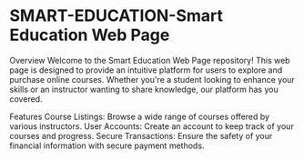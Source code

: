 # SMART-EDUCATION-Smart Education Web Page
Overview
Welcome to the Smart Education Web Page repository! This web page is designed to provide an intuitive platform for users to explore and purchase online courses. Whether you're a student looking to enhance your skills or an instructor wanting to share knowledge, our platform has you covered.

Features
Course Listings: Browse a wide range of courses offered by various instructors.
User Accounts: Create an account to keep track of your courses and progress.
Secure Transactions: Ensure the safety of your financial information with secure payment methods.
